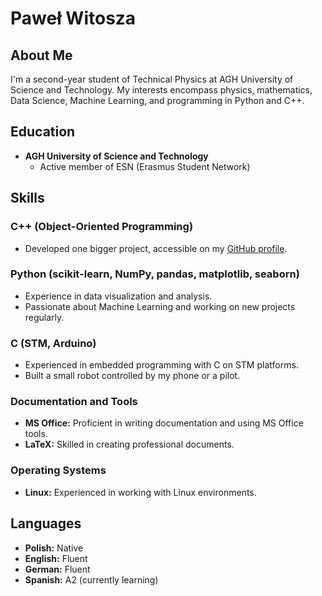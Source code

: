 # Paweł Witosza

## About Me
I'm a second-year student of Technical Physics at AGH University of Science and Technology. My interests encompass physics, mathematics, Data Science, Machine Learning, and programming in Python and C++.

## Education
- **AGH University of Science and Technology**
  - Active member of ESN (Erasmus Student Network)

## Skills

### C++ (Object-Oriented Programming)
- Developed one bigger project, accessible on my [GitHub profile](https://github.com/Pabito22/repositories).

### Python (scikit-learn, NumPy, pandas, matplotlib, seaborn)
- Experience in data visualization and analysis.
- Passionate about Machine Learning and working on new projects regularly.

### C (STM, Arduino)
- Experienced in embedded programming with C on STM platforms.
- Built a small robot controlled by my phone or a pilot.

### Documentation and Tools
- **MS Office:** Proficient in writing documentation and using MS Office tools.
- **LaTeX:** Skilled in creating professional documents.
  
### Operating Systems
- **Linux:** Experienced in working with Linux environments.

## Languages
- **Polish:** Native
- **English:** Fluent
- **German:** Fluent
- **Spanish:** A2 (currently learning)

